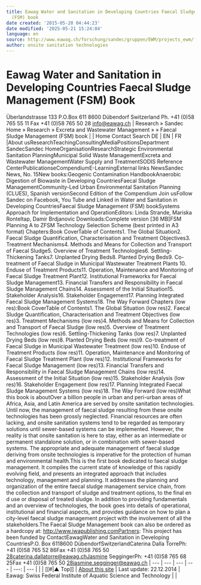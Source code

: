 ```yaml
---
title: Eawag Water and Sanitation in Developing Countries Faecal Sludge Management
  (FSM) book
date created: '2015-05-20 04:44:23'
date modified: '2025-05-21 15:24:04'
language: en
source: http://www.eawag.ch/forschung/sandec/gruppen/EWM/projects_ewm/fsm/index_EN
author: onsite sanitation technologies
---
```




# Eawag Water and Sanitation in Developing Countries Faecal Sludge Management (FSM) Book
Überlandstrasse 133
P.O.Box 611
8600 Dübendorf
Switzerland
Ph. +41 (0)58 765 55 11
Fax +41 (0)58 765 50 28
info@eawag.ch | Research » Sandec Home » Research » Excreta and Wastewater Management » » Faecal Sludge Management (FSM) book |
| Home Contact Search DE | EN | FR |About usResearchTeachingConsultingMediaPositionsDepartment SandecSandec HomeOrganisationResearchStrategic Environmental Sanitation PlanningMunicipal Solid Waste ManagementExcreta and Wastewater ManagementWater Supply and TreatmentSODIS Reference CenterPublicationseCompendiumE-LearningExternal links NewsSandec News, No. 15New books:Geogenic Contamination HandbookAnaerobic Digestion of Biowaste in Developing CountriesFaecal Sludge ManagementCommunity-Led Urban Environmental Sanitation Planning (CLUES), Spanish versionSecond Edition of the Compendium Join usFollow Sandec on Facebook, You Tube and Linked in Water and Sanitation in Developing CountriesFaecal Sludge Management (FSM) bookSystems Approach for Implementation and OperationEditors: Linda Strande, Mariska Ronteltap, Damir Brdjanovic Downloads:Complete version [36 MB]FSM Planning A to ZFSM Technology Selection Scheme (best printed in A3 format) Chapters:Book CoverTable of Contents1. The Global Situation2. Faecal Sludge Quantification, Characterisation and Treatment Objectives3. Treatment Mechanisms4. Methods and Means for Collection and Transport of Faecal Sludge5. Overview of Treatment Technologies6. Settling-Thickening Tanks7. Unplanted Drying Beds8. Planted Drying Beds9. Co-treatment of Faecal Sludge in Municipal Wastewater Treatment Plants 10. Enduse of Treatment Products11. Operation, Maintenance and Monitoring of Faecal Sludge Treatment Plant12. Institutional Frameworks for Faecal Sludge Management13. Financial Transfers and Responsibility in Faecal Sludge Management Chains14. Assessment of the Initial Situation15. Stakeholder Analysis16. Stakeholder Engagement17. Planning Integrated Faecal Sludge Management Systems18. The Way Forward Chapters (low res):Book CoverTable of Contents1. The Global Situation (low res)2. Faecal Sludge Quantification, Characterisation and Treatment Objectives (low res)3. Treatment Mechanisms (low res)4. Methods and Means for Collection and Transport of Faecal Sludge (low res)5. Overview of Treatment Technologies (low res)6. Settling-Thickening Tanks (low res)7. Unplanted Drying Beds (low res)8. Planted Drying Beds (low res)9. Co-treatment of Faecal Sludge in Municipal Wastewater Treatment (low res)10. Enduse of Treatment Products (low res)11. Operation, Maintenance and Monitoring of Faecal Sludge Treatment Plant (low res)12. Institutional Frameworks for Faecal Sludge Management (low res)13. Financial Transfers and Responsibility in Faecal Sludge Management Chains (low res)14. Assessment of the Initial Situation (low res)15. Stakeholder Analysis (low res)16. Stakeholder Engagement (low res)17. Planning Integrated Faecal Sludge Management Systems (low res)18. The Way Forward (low res)What this book is aboutOver a billion people in urban and peri-urban areas of Africa, Asia, and Latin America are served by onsite sanitation technologies. Until now, the management of faecal sludge resulting from these onsite technologies has been grossly neglected. Financial resources are often lacking, and onsite sanitation systems tend to be regarded as temporary solutions until sewer-based systems can be implemented. However, the reality is that onsite sanitation is here to stay, either as an intermediate or permanent standalone solution, or in combination with sewer-based systems. The appropriate and adequate management of faecal sludge deriving from onsite technologies is imperative for the protection of human and environmental health.This is the first book dedicated to faecal sludge management. It compiles the current state of knowledge of this rapidly evolving field, and presents an integrated approach that includes technology, management and planning. It addresses the planning and organization of the entire faecal sludge management service chain, from the collection and transport of sludge and treatment options, to the final en d use or disposal of treated sludge. In addition to providing fundamentals and an overview of technologies, the book goes into details of operational, institutional and financial aspects, and provides guidance on how to plan a city-level faecal sludge management project with the involvement of all the stakeholders.The Faecal Sludge Management book can also be ordered as a hardcopy at: http://www.iwapublishing.comPartners: This project has been funded by ContactEawagWater and Sanitation in Developing CountriesP.O. Box 6118600 DübendorfSwitzerlandCaterina Dalla TorrePh: +41 (0)58 765 52 86Fax +41 (0)58 765 50 28caterina.dallatorre@eawag.chJasmine SeggingerPh: +41 (0)58 765 68 25Fax +41 (0)58 765 50 28jasmine.segginger@eawag.ch
| --- | --- | --- | --- | ---: | --- |
| | [[#\|▲ Top]] | [About this site](http://www.eawag.ch/site/index_EN) | Last update: 22.12.2014 | Eawag: Swiss Federal Institute of Aquatic Science and Technology | |